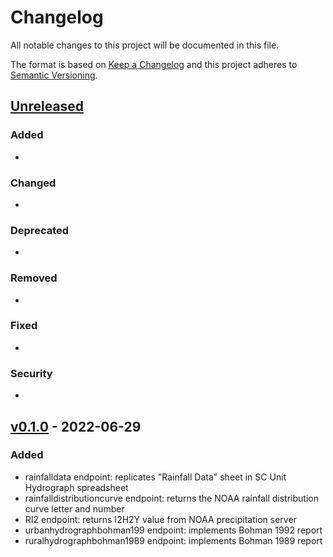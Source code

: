 # Changelog

All notable changes to this project will be documented in this file.

The format is based on [Keep a Changelog](http://keepachangelog.com/en/1.0.0/)
and this project adheres to [Semantic Versioning](http://semver.org/spec/v2.0.0.html).

## [Unreleased](https://github.com/USGS-WiM/SC-RunoffModelingServices/tree/dev)

### Added 

-

### Changed  

-

### Deprecated 

-

### Removed 

- 

### Fixed  

- 

### Security  

- 

## [v0.1.0](https://github.com/USGS-WiM/SC-RunoffModelingServices/releases/tag/v0.1.0) - 2022-06-29
### Added

- rainfalldata endpoint: replicates "Rainfall Data" sheet in SC Unit Hydrograph spreadsheet
- rainfalldistributioncurve endpoint: returns the NOAA rainfall distribution curve letter and number
- RI2 endpoint: returns I2H2Y value from NOAA precipitation server 
- urbanhydrographbohman199 endpoint: implements Bohman 1992 report
- ruralhydrographbohman1989 endpoint: implements Bohman 1989 report